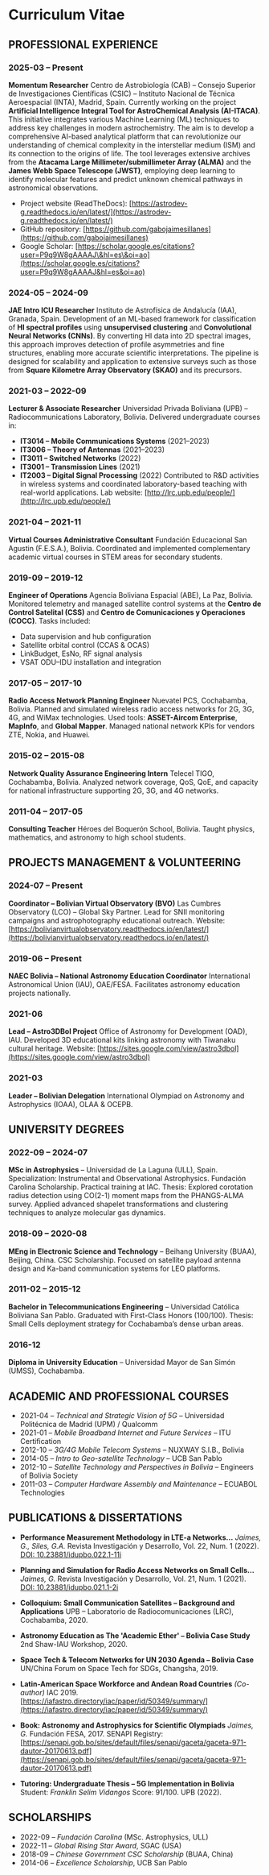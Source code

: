 # Curriculum Vitae

## PROFESSIONAL EXPERIENCE

### 2025-03 – Present

**Momentum Researcher**
Centro de Astrobiología (CAB) – Consejo Superior de Investigaciones Científicas (CSIC) – Instituto Nacional de Técnica Aeroespacial (INTA), Madrid, Spain.
Currently working on the project **Artificial Intelligence Integral Tool for AstroChemical Analysis (AI-ITACA)**. This initiative integrates various Machine Learning (ML) techniques to address key challenges in modern astrochemistry. The aim is to develop a comprehensive AI-based analytical platform that can revolutionize our understanding of chemical complexity in the interstellar medium (ISM) and its connection to the origins of life. The tool leverages extensive archives from the **Atacama Large Millimeter/submillimeter Array (ALMA)** and the **James Webb Space Telescope (JWST)**, employing deep learning to identify molecular features and predict unknown chemical pathways in astronomical observations.

* Project website (ReadTheDocs): [https://astrodev-g.readthedocs.io/en/latest/](https://astrodev-g.readthedocs.io/en/latest/)
* GitHub repository: [https://github.com/gabojaimesillanes](https://github.com/gabojaimesillanes)
* Google Scholar: [https://scholar.google.es/citations?user=P9q9W8gAAAAJ\&hl=es\&oi=ao](https://scholar.google.es/citations?user=P9q9W8gAAAAJ&hl=es&oi=ao)

### 2024-05 – 2024-09

**JAE Intro ICU Researcher**
Instituto de Astrofísica de Andalucía (IAA), Granada, Spain.
Development of an ML-based framework for classification of **HI spectral profiles** using **unsupervised clustering** and **Convolutional Neural Networks (CNNs)**. By converting HI data into 2D spectral images, this approach improves detection of profile asymmetries and fine structures, enabling more accurate scientific interpretations. The pipeline is designed for scalability and application to extensive surveys such as those from **Square Kilometre Array Observatory (SKAO)** and its precursors.

### 2021-03 – 2022-09

**Lecturer & Associate Researcher**
Universidad Privada Boliviana (UPB) – Radiocommunications Laboratory, Bolivia.
Delivered undergraduate courses in:

* **IT3014 – Mobile Communications Systems** (2021–2023)
* **IT3006 – Theory of Antennas** (2021–2023)
* **IT3011 – Switched Networks** (2022)
* **IT3001 – Transmission Lines** (2021)
* **IT2003 – Digital Signal Processing** (2022)
  Contributed to R\&D activities in wireless systems and coordinated laboratory-based teaching with real-world applications.
  Lab website: [http://lrc.upb.edu/people/](http://lrc.upb.edu/people/)

### 2021-04 – 2021-11

**Virtual Courses Administrative Consultant**
Fundación Educacional San Agustin (F.E.S.A.), Bolivia.
Coordinated and implemented complementary academic virtual courses in STEM areas for secondary students.

### 2019-09 – 2019-12

**Engineer of Operations**
Agencia Boliviana Espacial (ABE), La Paz, Bolivia.
Monitored telemetry and managed satellite control systems at the **Centro de Control Satelital (CSS)** and **Centro de Comunicaciones y Operaciones (COCC)**. Tasks included:

* Data supervision and hub configuration
* Satellite orbital control (CCAS & OCAS)
* LinkBudget, EsNo, RF signal analysis
* VSAT ODU–IDU installation and integration

### 2017-05 – 2017-10

**Radio Access Network Planning Engineer**
Nuevatel PCS, Cochabamba, Bolivia.
Planned and simulated wireless radio access networks for 2G, 3G, 4G, and WiMax technologies. Used tools: **ASSET-Aircom Enterprise**, **MapInfo**, and **Global Mapper**. Managed national network KPIs for vendors ZTE, Nokia, and Huawei.

### 2015-02 – 2015-08

**Network Quality Assurance Engineering Intern**
Telecel TIGO, Cochabamba, Bolivia.
Analyzed network coverage, QoS, QoE, and capacity for national infrastructure supporting 2G, 3G, and 4G networks.

### 2011-04 – 2017-05

**Consulting Teacher**
Héroes del Boquerón School, Bolivia.
Taught physics, mathematics, and astronomy to high school students.

## PROJECTS MANAGEMENT & VOLUNTEERING

### 2024-07 – Present

**Coordinator – Bolivian Virtual Observatory (BVO)**
Las Cumbres Observatory (LCO) – Global Sky Partner.
Lead for SNII monitoring campaigns and astrophotography educational outreach.
Website: [https://bolivianvirtualobservatory.readthedocs.io/en/latest/](https://bolivianvirtualobservatory.readthedocs.io/en/latest/)

### 2019-06 – Present

**NAEC Bolivia – National Astronomy Education Coordinator**
International Astronomical Union (IAU), OAE/FESA.
Facilitates astronomy education projects nationally.

### 2021-06

**Lead – Astro3DBol Project**
Office of Astronomy for Development (OAD), IAU.
Developed 3D educational kits linking astronomy with Tiwanaku cultural heritage.
Website: [https://sites.google.com/view/astro3dbol](https://sites.google.com/view/astro3dbol)

### 2021-03

**Leader – Bolivian Delegation**
International Olympiad on Astronomy and Astrophysics (IOAA), OLAA & OCEPB.

## UNIVERSITY DEGREES

### 2022-09 – 2024-07

**MSc in Astrophysics** – Universidad de La Laguna (ULL), Spain.
Specialization: Instrumental and Observational Astrophysics.
Fundación Carolina Scholarship. Practical training at IAC.
Thesis: Explored corotation radius detection using CO(2-1) moment maps from the PHANGS-ALMA survey. Applied advanced shapelet transformations and clustering techniques to analyze molecular gas dynamics.

### 2018-09 – 2020-08

**MEng in Electronic Science and Technology** – Beihang University (BUAA), Beijing, China.
CSC Scholarship. Focused on satellite payload antenna design and Ka-band communication systems for LEO platforms.

### 2011-02 – 2015-12

**Bachelor in Telecommunications Engineering** – Universidad Católica Boliviana San Pablo.
Graduated with First-Class Honors (100/100).
Thesis: Small Cells deployment strategy for Cochabamba’s dense urban areas.

### 2016-12

**Diploma in University Education** – Universidad Mayor de San Simón (UMSS), Cochabamba.

## ACADEMIC AND PROFESSIONAL COURSES

* 2021-04 – *Technical and Strategic Vision of 5G* – Universidad Politécnica de Madrid (UPM) / Qualcomm
* 2021-01 – *Mobile Broadband Internet and Future Services* – ITU Certification
* 2012-10 – *3G/4G Mobile Telecom Systems* – NUXWAY S.I.B., Bolivia
* 2014-05 – *Intro to Geo-satellite Technology* – UCB San Pablo
* 2012-10 – *Satellite Technology and Perspectives in Bolivia* – Engineers of Bolivia Society
* 2011-03 – *Computer Hardware Assembly and Maintenance* – ECUABOL Technologies

## PUBLICATIONS & DISSERTATIONS

* **Performance Measurement Methodology in LTE-a Networks...**
  *Jaimes, G., Siles, G.A.*
  Revista Investigación y Desarrollo, Vol. 22, Num. 1 (2022).
  [DOI: 10.23881/idupbo.022.1-11i](https://doi.org/10.23881/idupbo.022.1-11i)

* **Planning and Simulation for Radio Access Networks on Small Cells...**
  *Jaimes, G.*
  Revista Investigación y Desarrollo, Vol. 21, Num. 1 (2021).
  [DOI: 10.23881/idupbo.021.1-2i](https://doi.org/10.23881/idupbo.021.1-2i)

* **Colloquium: Small Communication Satellites – Background and Applications**
  UPB – Laboratorio de Radiocomunicaciones (LRC), Cochabamba, 2020.

* **Astronomy Education as The 'Academic Ether' – Bolivia Case Study**
  2nd Shaw-IAU Workshop, 2020.

* **Space Tech & Telecom Networks for UN 2030 Agenda – Bolivia Case**
  UN/China Forum on Space Tech for SDGs, Changsha, 2019.

* **Latin-American Space Workforce and Andean Road Countries** *(Co-author)*
  IAC 2019.
  [https://iafastro.directory/iac/paper/id/50349/summary/](https://iafastro.directory/iac/paper/id/50349/summary/)

* **Book: Astronomy and Astrophysics for Scientific Olympiads**
  *Jaimes, G.*
  Fundación FESA, 2017.
  SENAPI Registry:
  [https://senapi.gob.bo/sites/default/files/senapi/gaceta/gaceta-971-dautor-20170613.pdf](https://senapi.gob.bo/sites/default/files/senapi/gaceta/gaceta-971-dautor-20170613.pdf)

* **Tutoring: Undergraduate Thesis – 5G Implementation in Bolivia**
  Student: *Franklin Selim Vidangos*
  Score: 91/100. UPB (2022).

## SCHOLARSHIPS

* 2022-09 – *Fundación Carolina* (MSc. Astrophysics, ULL)
* 2022-11 – *Global Rising Star Award*, SGAC (USA)
* 2018-09 – *Chinese Government CSC Scholarship* (BUAA, China)
* 2014-06 – *Excellence Scholarship*, UCB San Pablo

